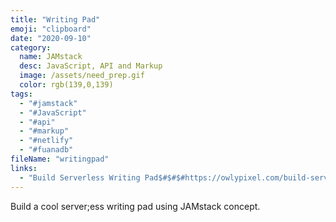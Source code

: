 ```yaml
---
title: "Writing Pad"
emoji: "clipboard"
date: "2020-09-10"
category:
  name: JAMstack
  desc: JavaScript, API and Markup
  image: /assets/need_prep.gif
  color: rgb(139,0,139)
tags:
  - "#jamstack"
  - "#JavaScript"
  - "#api"
  - "#markup"
  - "#netlify"
  - "#fuanadb"
fileName: "writingpad"
links: 
  - "Build Serverless Writing Pad$#$#$#https://owlypixel.com/build-serverless-writing-pad/"
---
```

Build a cool server;ess writing pad using JAMstack concept.